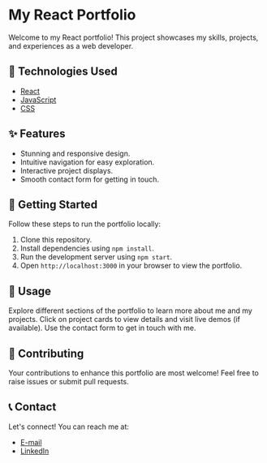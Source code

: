 # My React Portfolio

Welcome to my React portfolio! This project showcases my skills, projects, and experiences as a web developer.

## 🚀 Technologies Used

- [React](https://reactjs.org/)
- [JavaScript](https://www.javascript.com/)
- [CSS](https://www.w3.org/Style/CSS/Overview.en.html)

## ✨ Features

- Stunning and responsive design.
- Intuitive navigation for easy exploration.
- Interactive project displays.
- Smooth contact form for getting in touch.

## 🏁 Getting Started

Follow these steps to run the portfolio locally:

1. Clone this repository.
2. Install dependencies using `npm install`.
3. Run the development server using `npm start`.
4. Open `http://localhost:3000` in your browser to view the portfolio.

## 🌟 Usage

Explore different sections of the portfolio to learn more about me and my projects. Click on project cards to view details and visit live demos (if available). Use the contact form to get in touch with me.

## 🤝 Contributing

Your contributions to enhance this portfolio are most welcome! Feel free to raise issues or submit pull requests.

## 📞 Contact

Let's connect! You can reach me at:

- [E-mail](mailto:sujalprajapati045@gmail.com)
- [LinkedIn](https://www.linkedin.com/in/sujal-prajapati-4a68ab220/)
